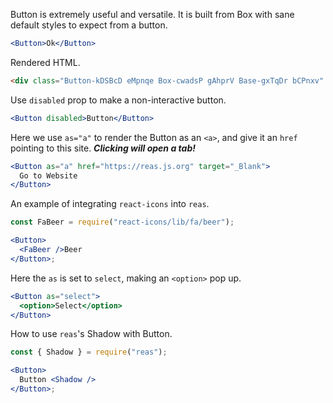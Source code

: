 <!-- Description -->

Button is extremely useful and versatile. It is built from Box with sane default styles to expect from a button.

<!-- Minimal JSX to showcase component -->

```jsx
<Button>Ok</Button>
```

Rendered HTML.

```html
<div class="Button-kDSBcD eMpnqe Box-cwadsP gAhprV Base-gxTqDr bCPnxv" role="button" tabindex="0">Ok</div>
```

<!-- while(not done) { Prop explanation, examples } -->

Use `disabled` prop to make a non-interactive button.

```jsx
<Button disabled>Button</Button>
```

Here we use `as="a"` to render the Button as an `<a>`, and give it an `href` pointing to this site.
__*Clicking will open a tab!*__

```jsx
<Button as="a" href="https://reas.js.org" target="_Blank">
  Go to Website
</Button>
```

An example of integrating `react-icons` into `reas`.

```jsx
const FaBeer = require("react-icons/lib/fa/beer");

<Button>
  <FaBeer />Beer
</Button>;
```

Here the `as` is set to `select`, making an `<option>` pop up.

```jsx
<Button as="select">
  <option>Select</option>
</Button>
```

How to use `reas`'s Shadow with Button.

```jsx
const { Shadow } = require("reas");

<Button>
  Button <Shadow />
</Button>;
```
